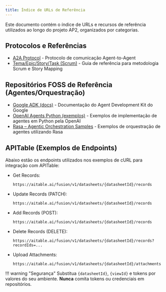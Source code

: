 ```yaml
---
title: Índice de URLs de Referência
---
```


Este documento contém o índice de URLs e recursos de referência utilizados ao longo do projeto AP2, organizados por categorias.

## Protocolos e Referências

* [A2A Protocol](https://a2a-protocol.org) - Protocolo de comunicação Agent-to-Agent
* [Tema/Epic/Story/Task (Scrum)](https://www.visual-paradigm.com/scrum/theme-epic-user-story-task/) - Guia de referência para metodologia Scrum e Story Mapping

## Repositórios FOSS de Referência (Agentes/Orquestração)

* [Google ADK (docs)](https://github.com/google/adk-docs) - Documentação do Agent Development Kit do Google
* [OpenAI Agents Python (exemplos)](https://github.com/openai/openai-agents-python/tree/main) - Exemplos de implementação de agentes em Python pela OpenAI
* [Rasa – Agentic Orchestration Samples](https://github.com/RasaHQ/agentic-orchestration-samples) - Exemplos de orquestração de agentes utilizando Rasa

## APITable (Exemplos de Endpoints)

Abaixo estão os endpoints utilizados nos exemplos de cURL para integração com APITable:

* Get Records:

    ```http
    https://aitable.ai/fusion/v1/datasheets/{datasheetId}/records
    ```

* Update Records (PATCH):

    ```http
    https://aitable.ai/fusion/v1/datasheets/{datasheetId}/records
    ```

* Add Records (POST):

    ```http
    https://aitable.ai/fusion/v1/datasheets/{datasheetId}/records
    ```

* Delete Records (DELETE):

    ```http
    https://aitable.ai/fusion/v1/datasheets/{datasheetId}/records?recordIds=...
    ```

* Upload Attachments:

    ```http
    https://aitable.ai/fusion/v1/datasheets/{datasheetId}/attachments
    ```

!!! warning "Segurança"
    Substitua `{datasheetId}`, `{viewId}` e tokens por valores do seu ambiente. **Nunca** comita tokens ou credenciais em repositórios.